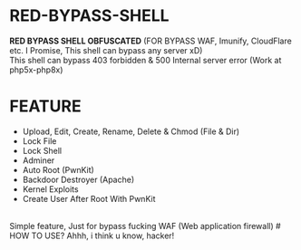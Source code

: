 # RED-BYPASS-SHELL
<b>RED BYPASS SHELL OBFUSCATED</b> (FOR BYPASS WAF, Imunify, CloudFlare etc. I Promise, This shell can bypass any server xD)<br>
This shell can bypass 403 forbidden & 500 Internal server error (Work at php5x-php8x)
# FEATURE
- Upload, Edit, Create, Rename, Delete & Chmod (File & Dir)<br>
- Lock File<br>
- Lock Shell<br>
- Adminer<br>
- Auto Root (PwnKit)<br>
- Backdoor Destroyer (Apache)<br>
- Kernel Exploits<br>
- Create User After Root With PwnKit<br>
<br>
Simple feature, Just for bypass fucking WAF (Web application firewall)
# HOW TO USE?
Ahhh, i think u know, hacker!
